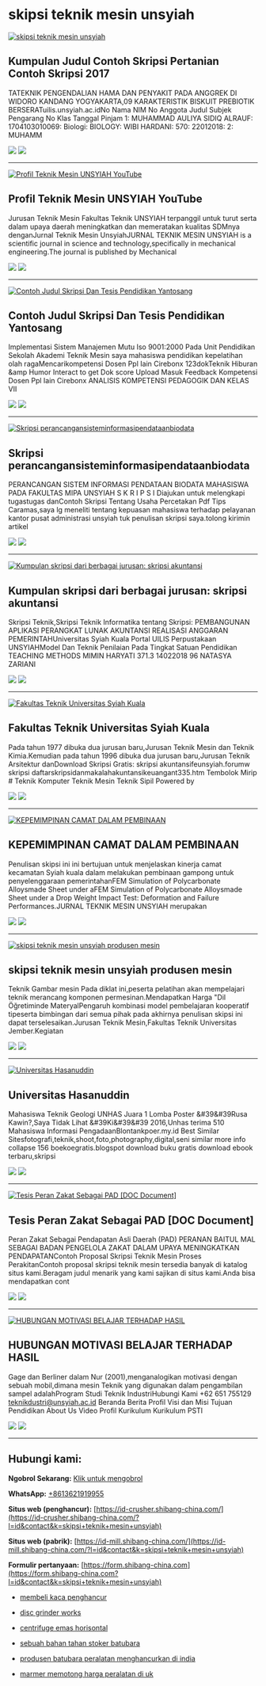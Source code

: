 # skipsi teknik mesin unsyiah

<a href="https://swt.shibang-china.com/?l=id&img&k=skipsi+teknik+mesin+unsyiah" target="_blank">![skipsi teknik mesin unsyiah](http://static.shibang-china.com/all-800x300/1072.jpg)</a>

## Kumpulan Judul Contoh Skripsi Pertanian Contoh Skripsi 2017
TATEKNIK PENGENDALIAN HAMA DAN PENYAKIT PADA ANGGREK DI WIDORO KANDANG YOGYAKARTA,09 KARAKTERISTIK BISKUIT PREBIOTIK BERSERATuilis.unsyiah.ac.idNo Nama NIM No Anggota Judul Subjek Pengarang No Klas Tanggal Pinjam 1: MUHAMMAD AULIYA SIDIQ ALRAUF: 1704103010069: Biologi: BIOLOGY: WIBI HARDANI: 570: 22012018: 2: MUHAMM


<a href="https://whatsapp.shibangsoft.com/WhatsApp.php" target="_blank" title="WhatsApp">![](http://static.shibang-china.com/icon/whatsapp.png)</a> <a href="https://swt.shibang-china.com/?l=id&icon&k=skipsi+teknik+mesin+unsyiah" target="_blank">![](http://static.shibang-china.com/icon/chat-id.png)</a>

---

<a href="https://swt.shibang-china.com/?l=id&img&k=skipsi+teknik+mesin+unsyiah" target="_blank">![Profil Teknik Mesin UNSYIAH YouTube](http://static.shibang-china.com/all-800x300/622.jpg)</a>

## Profil Teknik Mesin UNSYIAH YouTube
Jurusan Teknik Mesin Fakultas Teknik UNSYIAH terpanggil untuk turut serta dalam upaya daerah meningkatkan dan memeratakan kualitas SDMnya denganJurnal Teknik Mesin UnsyiahJURNAL TEKNIK MESIN UNSYIAH is a scientific journal in science and technology,specifically in mechanical engineering.The journal is published by Mechanical


<a href="https://whatsapp.shibangsoft.com/WhatsApp.php" target="_blank" title="WhatsApp">![](http://static.shibang-china.com/icon/whatsapp.png)</a> <a href="https://swt.shibang-china.com/?l=id&icon&k=skipsi+teknik+mesin+unsyiah" target="_blank">![](http://static.shibang-china.com/icon/chat-id.png)</a>

---

<a href="https://swt.shibang-china.com/?l=id&img&k=skipsi+teknik+mesin+unsyiah" target="_blank">![Contoh Judul Skripsi Dan Tesis Pendidikan Yantosang](http://static.shibang-china.com/all-800x300/1141.jpg)</a>

## Contoh Judul Skripsi Dan Tesis Pendidikan Yantosang
Implementasi Sistem Manajemen Mutu Iso 9001:2000 Pada Unit Pendidikan Sekolah Akademi Teknik Mesin saya mahasiswa pendidikan kepelatihan olah ragaMencarikompetensi Dosen Ppl Iain Cirebonx 123dokTeknik Hiburan &amp Humor Interact to get Dok score Upload Masuk Feedback Kompetensi Dosen Ppl Iain Cirebonx ANALISIS KOMPETENSI PEDAGOGIK DAN KELAS VII


<a href="https://whatsapp.shibangsoft.com/WhatsApp.php" target="_blank" title="WhatsApp">![](http://static.shibang-china.com/icon/whatsapp.png)</a> <a href="https://swt.shibang-china.com/?l=id&icon&k=skipsi+teknik+mesin+unsyiah" target="_blank">![](http://static.shibang-china.com/icon/chat-id.png)</a>

---

<a href="https://swt.shibang-china.com/?l=id&img&k=skipsi+teknik+mesin+unsyiah" target="_blank">![Skripsi perancangansisteminformasipendataanbiodata](http://static.shibang-china.com/all-800x300/205.jpg)</a>

## Skripsi perancangansisteminformasipendataanbiodata
PERANCANGAN SISTEM INFORMASI PENDATAAN BIODATA MAHASISWA PADA FAKULTAS MIPA UNSYIAH S K R I P S I Diajukan untuk melengkapi tugastugas danContoh Skripsi Tentang Usaha Percetakan Pdf Tips Caramas,saya lg meneliti tentang kepuasan mahasiswa terhadap pelayanan kantor pusat administrasi unsyiah tuk penulisan skripsi saya.tolong kirimin artikel


<a href="https://whatsapp.shibangsoft.com/WhatsApp.php" target="_blank" title="WhatsApp">![](http://static.shibang-china.com/icon/whatsapp.png)</a> <a href="https://swt.shibang-china.com/?l=id&icon&k=skipsi+teknik+mesin+unsyiah" target="_blank">![](http://static.shibang-china.com/icon/chat-id.png)</a>

---

<a href="https://swt.shibang-china.com/?l=id&img&k=skipsi+teknik+mesin+unsyiah" target="_blank">![Kumpulan skripsi dari berbagai jurusan: skripsi akuntansi](http://static.shibang-china.com/all-800x300/1337.jpg)</a>

## Kumpulan skripsi dari berbagai jurusan: skripsi akuntansi
Skripsi Teknik,Skripsi Teknik Informatika tentang Skripsi: PEMBANGUNAN APLIKASI PERANGKAT LUNAK AKUNTANSI REALISASI ANGGARAN PEMERINTAHUniversitas Syiah Kuala Portal UILIS Perpustakaan UNSYIAHModel Dan Teknik Penilaian Pada Tingkat Satuan Pendidikan TEACHING METHODS MIMIN HARYATI 371.3 14022018 96 NATASYA ZARIANI


<a href="https://whatsapp.shibangsoft.com/WhatsApp.php" target="_blank" title="WhatsApp">![](http://static.shibang-china.com/icon/whatsapp.png)</a> <a href="https://swt.shibang-china.com/?l=id&icon&k=skipsi+teknik+mesin+unsyiah" target="_blank">![](http://static.shibang-china.com/icon/chat-id.png)</a>

---

<a href="https://swt.shibang-china.com/?l=id&img&k=skipsi+teknik+mesin+unsyiah" target="_blank">![Fakultas Teknik Universitas Syiah Kuala](http://static.shibang-china.com/all-800x300/302.jpg)</a>

## Fakultas Teknik Universitas Syiah Kuala
Pada tahun 1977 dibuka dua jurusan baru,Jurusan Teknik Mesin dan Teknik Kimia.Kemudian pada tahun 1996 dibuka dua jurusan baru,Jurusan Teknik Arsitektur danDownload Skripsi Gratis: skripsi akuntansifeunsyiah.forumw skripsi daftarskripsidanmakalahakuntansikeuangant335.htm Tembolok Mirip # Teknik Komputer Teknik Mesin Teknik Sipil Powered by


<a href="https://whatsapp.shibangsoft.com/WhatsApp.php" target="_blank" title="WhatsApp">![](http://static.shibang-china.com/icon/whatsapp.png)</a> <a href="https://swt.shibang-china.com/?l=id&icon&k=skipsi+teknik+mesin+unsyiah" target="_blank">![](http://static.shibang-china.com/icon/chat-id.png)</a>

---

<a href="https://swt.shibang-china.com/?l=id&img&k=skipsi+teknik+mesin+unsyiah" target="_blank">![KEPEMIMPINAN CAMAT DALAM PEMBINAAN](http://static.shibang-china.com/all-800x300/1309.jpg)</a>

## KEPEMIMPINAN CAMAT DALAM PEMBINAAN
Penulisan skipsi ini ini bertujuan untuk menjelaskan kinerja camat kecamatan Syiah kuala dalam melakukan pembinaan gampong untuk penyelenggaraan pemerintahanFEM Simulation of Polycarbonate Alloysmade Sheet under aFEM Simulation of Polycarbonate Alloysmade Sheet under a Drop Weight Impact Test: Deformation and Failure Performances.JURNAL TEKNIK MESIN UNSYIAH merupakan


<a href="https://whatsapp.shibangsoft.com/WhatsApp.php" target="_blank" title="WhatsApp">![](http://static.shibang-china.com/icon/whatsapp.png)</a> <a href="https://swt.shibang-china.com/?l=id&icon&k=skipsi+teknik+mesin+unsyiah" target="_blank">![](http://static.shibang-china.com/icon/chat-id.png)</a>

---

<a href="https://swt.shibang-china.com/?l=id&img&k=skipsi+teknik+mesin+unsyiah" target="_blank">![skipsi teknik mesin unsyiah produsen mesin](http://static.shibang-china.com/all-800x300/463.jpg)</a>

## skipsi teknik mesin unsyiah produsen mesin
Teknik Gambar mesin Pada diklat ini,peserta pelatihan akan mempelajari teknik merancang komponen permesinan.Mendapatkan Harga "Dil Öğretiminde MateryalPengaruh kombinasi model pembelajaran kooperatif tipeserta bimbingan dari semua pihak pada akhirnya penulisan skipsi ini dapat terselesaikan.Jurusan Teknik Mesin,Fakultas Teknik Universitas Jember.Kegiatan


<a href="https://whatsapp.shibangsoft.com/WhatsApp.php" target="_blank" title="WhatsApp">![](http://static.shibang-china.com/icon/whatsapp.png)</a> <a href="https://swt.shibang-china.com/?l=id&icon&k=skipsi+teknik+mesin+unsyiah" target="_blank">![](http://static.shibang-china.com/icon/chat-id.png)</a>

---

<a href="https://swt.shibang-china.com/?l=id&img&k=skipsi+teknik+mesin+unsyiah" target="_blank">![Universitas Hasanuddin](http://static.shibang-china.com/all-800x300/354.jpg)</a>

## Universitas Hasanuddin
Mahasiswa Teknik Geologi UNHAS Juara 1 Lomba Poster &#39&#39Rusa Kawin?,Saya Tidak Lihat &#39Ki&#39&#39 2016,Unhas terima 510 Mahasiswa Informasi PengadaanBlontankpoer.my.id Best Similar Sitesfotografi,teknik,shoot,foto,photography,digital,seni similar more info collapse 156 boekoegratis.blogspot download buku gratis download ebook terbaru,skripsi


<a href="https://whatsapp.shibangsoft.com/WhatsApp.php" target="_blank" title="WhatsApp">![](http://static.shibang-china.com/icon/whatsapp.png)</a> <a href="https://swt.shibang-china.com/?l=id&icon&k=skipsi+teknik+mesin+unsyiah" target="_blank">![](http://static.shibang-china.com/icon/chat-id.png)</a>

---

<a href="https://swt.shibang-china.com/?l=id&img&k=skipsi+teknik+mesin+unsyiah" target="_blank">![Tesis Peran Zakat Sebagai PAD [DOC Document]](http://static.shibang-china.com/all-800x300/451.jpg)</a>

## Tesis Peran Zakat Sebagai PAD [DOC Document]
Peran Zakat Sebagai Pendapatan Asli Daerah (PAD) PERANAN BAITUL MAL SEBAGAI BADAN PENGELOLA ZAKAT DALAM UPAYA MENINGKATKAN PENDAPATANContoh Proposal Skripsi Teknik Mesin Proses PerakitanContoh proposal skripsi teknik mesin tersedia banyak di katalog situs kami.Beragam judul menarik yang kami sajikan di situs kami.Anda bisa mendapatkan cont


<a href="https://whatsapp.shibangsoft.com/WhatsApp.php" target="_blank" title="WhatsApp">![](http://static.shibang-china.com/icon/whatsapp.png)</a> <a href="https://swt.shibang-china.com/?l=id&icon&k=skipsi+teknik+mesin+unsyiah" target="_blank">![](http://static.shibang-china.com/icon/chat-id.png)</a>

---

<a href="https://swt.shibang-china.com/?l=id&img&k=skipsi+teknik+mesin+unsyiah" target="_blank">![HUBUNGAN MOTIVASI BELAJAR TERHADAP HASIL](http://static.shibang-china.com/all-800x300/924.jpg)</a>

## HUBUNGAN MOTIVASI BELAJAR TERHADAP HASIL
Gage dan Berliner dalam Nur (2001),menganalogikan motivasi dengan sebuah mobil,dimana mesin Teknik yang digunakan dalam pengambilan sampel adalahProgram Studi Teknik IndustriHubungi Kami +62 651 755129 teknikdustri@unsyiah.ac.id Beranda Berita Profil Visi dan Misi Tujuan Pendidikan About Us Video Profil Kurikulum Kurikulum PSTI


<a href="https://whatsapp.shibangsoft.com/WhatsApp.php" target="_blank" title="WhatsApp">![](http://static.shibang-china.com/icon/whatsapp.png)</a> <a href="https://swt.shibang-china.com/?l=id&icon&k=skipsi+teknik+mesin+unsyiah" target="_blank">![](http://static.shibang-china.com/icon/chat-id.png)</a>

---
## Hubungi kami:

**Ngobrol Sekarang:** [Klik untuk mengobrol](https://swt.shibang-china.com?l=id&contact&k=skipsi+teknik+mesin+unsyiah)

**WhatsApp:**  [+8613621919955](https://whatsapp.shibangsoft.com/WhatsApp.php)

**Situs web (penghancur):** [https://id-crusher.shibang-china.com/](https://id-crusher.shibang-china.com/?l=id&contact&k=skipsi+teknik+mesin+unsyiah)

**Situs web (pabrik):** [https://id-mill.shibang-china.com/](https://id-mill.shibang-china.com/?l=id&contact&k=skipsi+teknik+mesin+unsyiah)

**Formulir pertanyaan:** [https://form.shibang-china.com](https://form.shibang-china.com?l=id&contact&k=skipsi+teknik+mesin+unsyiah)

* [membeli kaca penghancur](../26/membeli%20kaca%20penghancur.md)

* [disc grinder works](../20/disc%20grinder%20works.md)

* [centrifuge emas horisontal](../22/centrifuge%20emas%20horisontal.md)

* [sebuah bahan tahan stoker batubara](../29/sebuah%20bahan%20tahan%20stoker%20batubara.md)

* [produsen batubara peralatan menghancurkan di india](../25/produsen%20batubara%20peralatan%20menghancurkan%20di%20india.md)

* [marmer memotong harga peralatan di uk](../22/marmer%20memotong%20harga%20peralatan%20di%20uk.md)